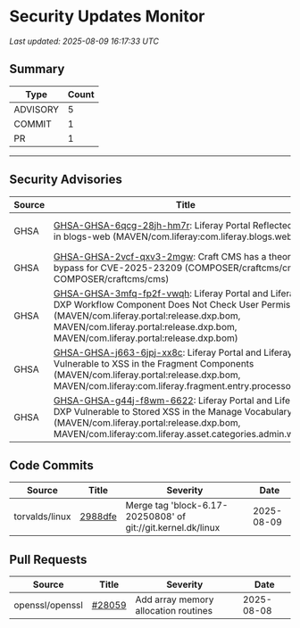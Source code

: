 # Security Updates Monitor

*Last updated: 2025-08-09 16:17:33 UTC*

## Summary
| Type | Count |
|------|-------|
| ADVISORY | 5 |
| COMMIT | 1 |
| PR | 1 |

---

## Security Advisories

| Source | Title | Severity | Date |
|--------|-------|----------|------|
| GHSA | [GHSA-GHSA-6qcg-28jh-hm7r](https://github.com/advisories/GHSA-6qcg-28jh-hm7r): Liferay Portal Reflected XSS in blogs-web (MAVEN/com.liferay:com.liferay.blogs.web) | MODERATE (CVSS: 0.0) | 2025-08-08 |
| GHSA | [GHSA-GHSA-2vcf-qxv3-2mgw](https://github.com/advisories/GHSA-2vcf-qxv3-2mgw): Craft CMS has a theoretical bypass for CVE-2025-23209 (COMPOSER/craftcms/cms, COMPOSER/craftcms/cms) | MODERATE (CVSS: 0.0) | 2025-08-08 |
| GHSA | [GHSA-GHSA-3mfq-fp2f-vwqh](https://github.com/advisories/GHSA-3mfq-fp2f-vwqh): Liferay Portal and Liferay DXP Workflow Component Does Not Check User Permissions (MAVEN/com.liferay.portal:release.dxp.bom, MAVEN/com.liferay.portal:release.dxp.bom, MAVEN/com.liferay.portal:release.dxp.bom) | CRITICAL (CVSS: 9.1) | 2024-10-22 |
| GHSA | [GHSA-GHSA-j663-6jpj-xx8c](https://github.com/advisories/GHSA-j663-6jpj-xx8c): Liferay Portal and Liferay DXP Vulnerable to XSS in the Fragment Components (MAVEN/com.liferay.portal:release.dxp.bom, MAVEN/com.liferay:com.liferay.fragment.entry.processor.impl) | CRITICAL (CVSS: 9.1) | 2023-10-17 |
| GHSA | [GHSA-GHSA-g44j-f8wm-6622](https://github.com/advisories/GHSA-g44j-f8wm-6622): Liferay Portal and Liferay DXP Vulnerable to Stored XSS in the Manage Vocabulary Page (MAVEN/com.liferay.portal:release.dxp.bom, MAVEN/com.liferay:com.liferay.asset.categories.admin.web) | CRITICAL (CVSS: 9.1) | 2023-10-17 |

## Code Commits

| Source | Title | Severity | Date |
|--------|-------|----------|------|
| torvalds/linux | [2988dfe](https://github.com/torvalds/linux/commit/2988dfed8a5dc752921a5790b81c06e781af51ce) | Merge tag 'block-6.17-20250808' of git://git.kernel.dk/linux | 2025-08-09 |

## Pull Requests

| Source | Title | Severity | Date |
|--------|-------|----------|------|
| openssl/openssl | [#28059](https://github.com/openssl/openssl/pull/28059) | Add array memory allocation routines | 2025-08-08 |

